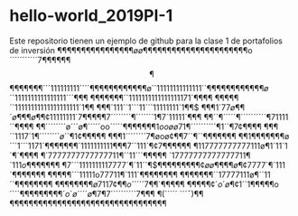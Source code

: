 # hello-world_2019PI-1
Este repositorio tienen un ejemplo de github para la clase 1 de portafolios de inversión 
¶¶¶$¶¶¶¶¶¶¶¶¶¶¶¶¶øø¶¶¶¶¶¶¶¶¶$$¶¶¶
¶¶¶$¶¶¶¶¶¶¶o´´´´´´´´´´´7¶¶¶¶¶¶$$¶
$$¶¶¶¶$¶¶¶´´´111111111´´´´$¶¶¶¶$¶
¶¶¶¶¶$¶¶ø´´11111111111111´´¶¶¶¶$¶
¶¶¶¶¶¶¶ø´´1111111111111111´´´¶¶$¶
¶¶¶¶¶¶¶´´1111111111111111171´¶¶¶¶
¶¶$¶¶¶´´11111111111111111111´1¶¶$
¶$¶¶$´111´´1´´´11´´´11111111´1¶¶$
$¶¶¶1´77ø¶¶´ø¶¶¶ø¶¶¢11111111´7¶¶¶
¶¶7´´´´´´´´¶´´´´´´´1¶7´11111´¶¶$¶
¶¶´´¶´´´´´¶´´´´´´´´´´¶71111´´¶¶¶¶
¶¶´´´´´´´´ø´´´ø¶´´´´´oo´´´´´¶¶$¶¶
¶¶¶1ooøø71¶´´´´´´´´´´¶1´´¶7¢¶¶$¶¶
¶¶¶´´1117´1¶´´´´´´´´$ø´´¶1¢¶¶¶$¶¶
¶¶¶1´´´´´´´´7¶øoø¢¶¶7´´¶´´¶¶¶¶¶¶¶
¶¶$1¶¶¶¶¶¶$¶ø´´´1´´´1171´$¶¶¶$$¶¶
¶¶´1111111111¶¶¶7´´111´¶¢7¶¶¶$¶¶¶
¶117777777777111ø¶1´11´1´¶´$¶$¶¶¶
¶´7777777777777711¶´´11$´´´¶¶$¶¶¶
$´17777777777777711¶´111o¶¶¶$¶¶¶¶
¶7´´´1111111117777´¶´11´´¶$$¶¶¶¶¶
¶¶¶¶¢øø¶¶¶¶ø¶¢7777´¶´111´¶$¶¶¶¶¶¶
¶¶¶¶¶´´´11111o77711¶´111´¶¶¶¶¶¶¶¶
¶¶¶¶¶¶¶´´17777111ø¶´´11´´¶¶¶¶¶¶¶¶
¶¶¶¶$¶¶¶¶ø7117¢¶¶o´´´´´7¶¶´$¶¶¶¶¶
¶¶¶$¶¶¢´o´ø¶$¢1´´1¶¶¶¶¶o´´´´¶¶$¶¶
¶¶¶¶¶´o´ø´´´´ø¶7¶7´´´´´´´´´´7¶$¶¶
¶(´´´´´ ´´´¯)¶¶
¶¶¶¶¶¶¶¶¶¶¶¶¶¶¶¶¶¶¶¶¶¶¶¶¶¶¶¶¶¶¶¶¶

